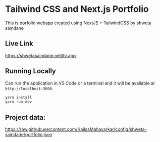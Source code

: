 # Tailwind CSS and Next.js Portfolio

This is porfolio webapp created using NextJS + TailwindCSS by shweta saindane

## Live Link
https://shwetasaindane.netlify.app


## Running Locally

Can run the application in VS Code or a terminal and it will be available at `http://localhost:3000`.

```bash
yarn install
yarn run dev
```

## Project data:
https://raw.githubusercontent.com/KailasMahavarkar/config/shweta-saindane/portfolio.json


